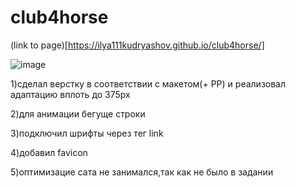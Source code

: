 # club4horse

(link to page)[https://ilya111kudryashov.github.io/club4horse/]

![image](https://github.com/Ilya111Kudryashov/club4horse/assets/44931669/b0f50db7-253c-4292-915a-8c9777ae8e29)

1)сделал верстку в соответствии с макетом(+ РР) и реализовал адаптацию вплоть до 375рх

2)для анимации бегуще строки

3)подключил шрифты через тег link

4)добавил favicon

5)оптимизацие сата не занимался,так как не было в задании
